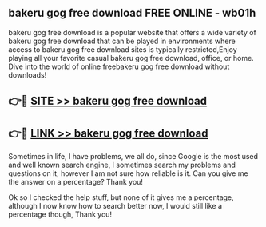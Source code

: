 ## bakeru gog free download FREE ONLINE - wb01h

bakeru gog free download is a popular website that offers a wide variety of bakeru gog free download that can be played in environments where access to bakeru gog free download sites is typically restricted,Enjoy playing all your favorite casual bakeru gog free download, office, or home. Dive into the world of online freebakeru gog free download without downloads!

## 👉🔴 [SITE >> bakeru gog free download](http://news.freeplayer.one?title=bakeru_gog_free_download&ref=FRRE)

## 👉🔴 [LINK >> bakeru gog free download](http://news.freeplayer.one?title=bakeru_gog_free_download&ref=FREE)

Sometimes in life, I have problems, we all do, since Google is the most used and well known search engine, I sometimes search my problems and questions on it, however I am not sure how reliable is it. Can you give me the answer on a percentage? Thank you!

Ok so I checked the help stuff, but none of it gives me a percentage, although I now know how to search better now, I would still like a percentage though, Thank you!